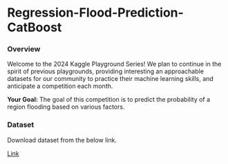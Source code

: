 # Regression-Flood-Prediction-CatBoost


### Overview
Welcome to the 2024 Kaggle Playground Series! We plan to continue in the spirit of previous playgrounds, providing interesting an approachable datasets for our community to practice their machine learning skills, and anticipate a competition each month.

<b>Your Goal:</b> The goal of this competition is to predict the probability of a region flooding based on various factors.

### Dataset

Download dataset from the below link.

[Link](https://www.kaggle.com/competitions/playground-series-s4e4)
